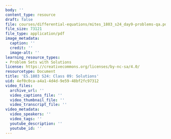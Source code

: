 ```yaml
---
body: ''
content_type: resource
draft: false
file: courses/differential-equations/mites_1803_s24_day9-problems-qa.pdf
file_size: 73121
file_type: application/pdf
image_metadata:
  caption: ''
  credit: ''
  image-alt: ''
learning_resource_types:
- Problem Sets with Solutions
license: https://creativecommons.org/licenses/by-nc-sa/4.0/
resourcetype: Document
title: 'ES.1803 S24: Class 09: Solutions'
uid: 4ef0c0ca-a4a1-4d4d-9e59-48bf2fc97312
video_files:
  archive_url: ''
  video_captions_file: ''
  video_thumbnail_file: ''
  video_transcript_file: ''
video_metadata:
  video_speakers: ''
  video_tags: ''
  youtube_description: ''
  youtube_id: ''
---
```

